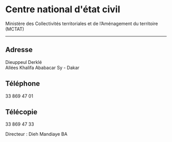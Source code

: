 # Centre national d'état civil

Ministère des Collectivités territoriales et de l’Aménagement du territoire (MCTAT)  

--------------------------------------------------------------------------------------

**Adresse**
-----------

Dieuppeul Derklé  
Allées Khalifa Ababacar Sy - Dakar

**Téléphone**
-------------

33 869 47 01

**Télécopie**
-------------

33 869 47 33

Directeur : Dieh Mandiaye BA